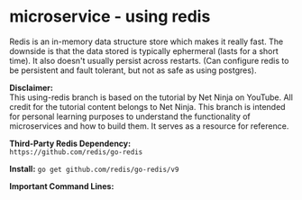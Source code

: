 # microservice - using redis

Redis is an in-memory data structure store which makes it really fast.
The downside is that the data stored is typically ephermeral (lasts for a short time).
It also doesn't usually persist across restarts.
(Can configure redis to be persistent and fault tolerant, but not as safe as using postgres).

**Disclaimer:** <br />
This using-redis branch is based on the tutorial by Net Ninja on YouTube.
All credit for the tutorial content belongs to Net Ninja.
This branch is intended for personal learning purposes to understand the functionality of microservices and how to build them.
It serves as a resource for reference.

**Third-Party Redis Dependency:** <br />
```https://github.com/redis/go-redis``` <br />

**Install:**
```go get github.com/redis/go-redis/v9``` <br />


**Important Command Lines:** <br />

